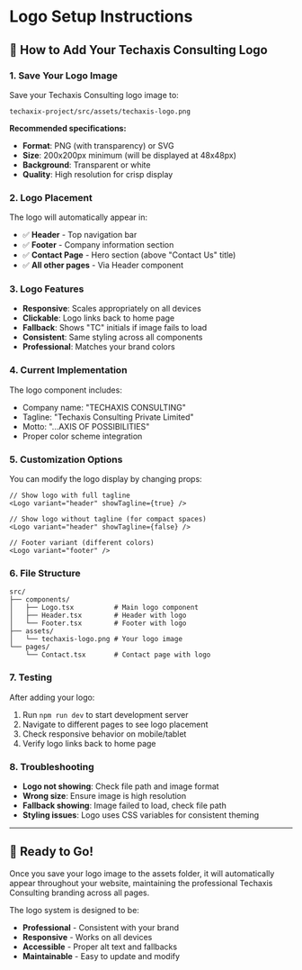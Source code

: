 # Logo Setup Instructions

## 🎯 **How to Add Your Techaxis Consulting Logo**

### 1. **Save Your Logo Image**

Save your Techaxis Consulting logo image to:

```
techaxix-project/src/assets/techaxis-logo.png
```

**Recommended specifications:**

- **Format**: PNG (with transparency) or SVG
- **Size**: 200x200px minimum (will be displayed at 48x48px)
- **Background**: Transparent or white
- **Quality**: High resolution for crisp display

### 2. **Logo Placement**

The logo will automatically appear in:

- ✅ **Header** - Top navigation bar
- ✅ **Footer** - Company information section
- ✅ **Contact Page** - Hero section (above "Contact Us" title)
- ✅ **All other pages** - Via Header component

### 3. **Logo Features**

- **Responsive**: Scales appropriately on all devices
- **Clickable**: Logo links back to home page
- **Fallback**: Shows "TC" initials if image fails to load
- **Consistent**: Same styling across all components
- **Professional**: Matches your brand colors

### 4. **Current Implementation**

The logo component includes:

- Company name: "TECHAXIS CONSULTING"
- Tagline: "Techaxis Consulting Private Limited"
- Motto: "...AXIS OF POSSIBILITIES"
- Proper color scheme integration

### 5. **Customization Options**

You can modify the logo display by changing props:

```tsx
// Show logo with full tagline
<Logo variant="header" showTagline={true} />

// Show logo without tagline (for compact spaces)
<Logo variant="header" showTagline={false} />

// Footer variant (different colors)
<Logo variant="footer" />
```

### 6. **File Structure**

```
src/
├── components/
│   ├── Logo.tsx          # Main logo component
│   ├── Header.tsx        # Header with logo
│   └── Footer.tsx        # Footer with logo
├── assets/
│   └── techaxis-logo.png # Your logo image
└── pages/
    └── Contact.tsx       # Contact page with logo
```

### 7. **Testing**

After adding your logo:

1. Run `npm run dev` to start development server
2. Navigate to different pages to see logo placement
3. Check responsive behavior on mobile/tablet
4. Verify logo links back to home page

### 8. **Troubleshooting**

- **Logo not showing**: Check file path and image format
- **Wrong size**: Ensure image is high resolution
- **Fallback showing**: Image failed to load, check file path
- **Styling issues**: Logo uses CSS variables for consistent theming

---

## 🚀 **Ready to Go!**

Once you save your logo image to the assets folder, it will automatically appear throughout your website, maintaining the professional Techaxis Consulting branding across all pages.

The logo system is designed to be:

- **Professional** - Consistent with your brand
- **Responsive** - Works on all devices
- **Accessible** - Proper alt text and fallbacks
- **Maintainable** - Easy to update and modify
